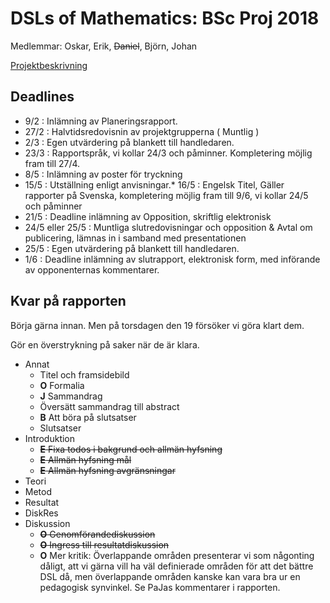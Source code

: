 # DSLs of Mathematics: BSc Proj 2018

Medlemmar: Oskar, Erik, ~~Daniel~~, Björn, Johan

[Projektbeskrivning](DSLsofMath_andra_kurser.md)


## Deadlines
* 9/2  : Inlämning av Planeringsrapport.
* 27/2 : Halvtidsredovisnin av projektgrupperna ( Muntlig )
* 2/3  : Egen utvärdering på blankett till handledaren.
* 23/3 : Rapportspråk, vi kollar 24/3 och påminner. Kompletering möjlig fram till 27/4.
* 8/5  : Inlämning av poster för tryckning
* 15/5 : Utställning enligt anvisningar.* 16/5 : Engelsk Titel, Gäller rapporter på Svenska, kompletering möjlig fram till 9/6, vi kollar 24/5 och påminner
* 21/5 : Deadline inlämning av Opposition, skriftlig elektronisk
* 24/5 eller 25/5 : Muntliga slutredovisningar och opposition & Avtal om publicering, lämnas in i samband med presentationen
* 25/5 : Egen utvärdering på blankett till handledaren.
* 1/6 : Deadline inlämning av slutrapport, elektronisk form, med införande av opponenternas kommentarer.


## Kvar på rapporten

Börja gärna innan. Men på torsdagen den 19 försöker vi göra klart dem.

Gör en överstrykning på saker när de är klara.

- Annat
    - Titel och framsidebild
    - **O** Formalia
    - **J** Sammandrag
    - Översätt sammandrag till abstract
    - **B** Att böra på slutsatser
    - Slutsatser
- Introduktion
    - ~~**E** Fixa todos i bakgrund och allmän hyfsning~~
    - ~~**E** Allmän hyfsning mål~~
    - ~~**E** Allmän hyfsning avgränsningar~~
- Teori
- Metod
- Resultat
- DiskRes
- Diskussion
    - ~~**O** Genomförandediskussion~~
    - ~~**O** Ingress till resultatdiskussion~~
    - **O** Mer kritik: Överlappande områden presenterar vi som någonting dåligt, att vi gärna vill ha väl definierade områden för att det bättre DSL då, men överlappande områden kanske kan vara bra ur en pedagogisk synvinkel. Se PaJas kommentarer i rapporten.










